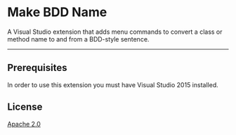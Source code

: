 # Make BDD Name
A Visual Studio extension that adds menu commands to convert a class or method
name to and from a BDD-style sentence.

--------------------------------------------------------------------------------

## Prerequisites
In order to use this extension you must have Visual Studio 2015 installed.

## License
[Apache 2.0](LICENSE)
